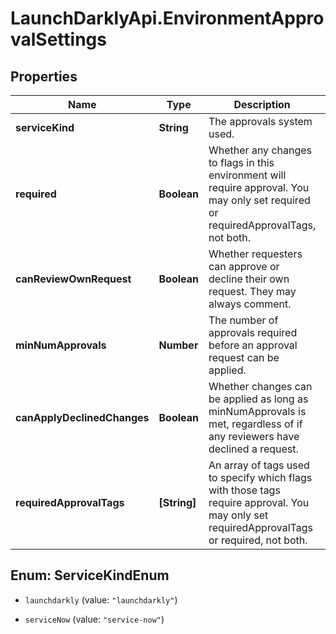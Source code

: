 # LaunchDarklyApi.EnvironmentApprovalSettings

## Properties
Name | Type | Description | Notes
------------ | ------------- | ------------- | -------------
**serviceKind** | **String** | The approvals system used. | [optional] 
**required** | **Boolean** | Whether any changes to flags in this environment will require approval. You may only set required or requiredApprovalTags, not both. | [optional] 
**canReviewOwnRequest** | **Boolean** | Whether requesters can approve or decline their own request. They may always comment. | [optional] 
**minNumApprovals** | **Number** | The number of approvals required before an approval request can be applied. | [optional] 
**canApplyDeclinedChanges** | **Boolean** | Whether changes can be applied as long as minNumApprovals is met, regardless of if any reviewers have declined a request. | [optional] 
**requiredApprovalTags** | **[String]** | An array of tags used to specify which flags with those tags require approval. You may only set requiredApprovalTags or required, not both. | [optional] 


<a name="ServiceKindEnum"></a>
## Enum: ServiceKindEnum


* `launchdarkly` (value: `"launchdarkly"`)

* `serviceNow` (value: `"service-now"`)




